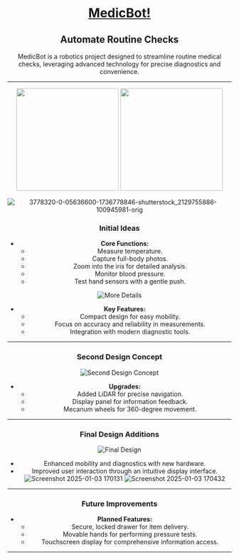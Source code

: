 <div align="center">
  
# [MedicBot!](https://medicbot002.netlify.app/)

## Automate Routine Checks

MedicBot is a robotics project designed to streamline routine medical checks, leveraging advanced technology for precise diagnostics and convenience.

---
<p align="center">
  <img src="https://github.com/user-attachments/assets/2db0ba5f-76ff-42fc-b448-697551e0915f" height="230px" />
  <img src="https://github.com/user-attachments/assets/61d8a645-b7cb-414c-9f1c-8a3077e81d98" height="230px" />
</p>


![3778320-0-05636600-1736778846-shutterstock_2129755886-100945981-orig](https://github.com/user-attachments/assets/8cd12e16-3cdd-474a-a4ac-f77436e78613)

### Initial Ideas
- **Core Functions:**
  - Measure temperature.
  - Capture full-body photos.
  - Zoom into the iris for detailed analysis.
  - Monitor blood pressure.
  - Test hand sensors with a gentle push.

![More Details](https://github.com/user-attachments/assets/b6fb990e-5d3d-45f4-a1e1-07193bf8c49a)
- **Key Features:**
  - Compact design for easy mobility.
  - Focus on accuracy and reliability in measurements.
  - Integration with modern diagnostic tools.

---

### Second Design Concept
![Second Design Concept](https://github.com/user-attachments/assets/49611a22-00dd-4f11-8956-e9fdb53ab556)
- **Upgrades:**
  - Added LiDAR for precise navigation.
  - Display panel for information feedback.
  - Mecanum wheels for 360-degree movement.

---

### Final Design Additions
![Final Design](https://github.com/user-attachments/assets/c4b81ca0-4de8-41ea-9f08-1150b0618923)
- Enhanced mobility and diagnostics with new hardware.
- Improved user interaction through an intuitive display interface.
![Screenshot 2025-01-03 170131](https://github.com/user-attachments/assets/c44eb645-cc58-4c8a-8148-745e7d15a375)
![Screenshot 2025-01-03 170432](https://github.com/user-attachments/assets/afda7042-f9c4-4865-b773-e3d9dc27f2d2)


---

### Future Improvements
- **Planned Features:**
  - Secure, locked drawer for item delivery.
  - Movable hands for performing pressure tests.
  - Touchscreen display for comprehensive information access.

---

<!-- 
1. Body Temperature

    Sensor: MLX90614 (Non-contact Infrared Sensor)
    Measures body temperature without touching the skin.

2. Heart Rate and SpO2

    Sensor: MAX30102 Pulse Oximeter
    Tracks heart rate (BPM) and blood oxygen levels (SpO2).

3. Blood Pressure

    Device: Bluetooth or USB Blood Pressure Monitor
    Integrates off-the-shelf monitors for systolic/diastolic readings.

4. Weight

    Sensor: Load Cell with HX711 Amplifier
    Monitors weight to calculate BMI when height is known.

5. Air Quality

    Sensor: MQ135 Gas Sensor
    Detects harmful gases and pollutants affecting indoor air quality. 
Stay tuned!
-->

